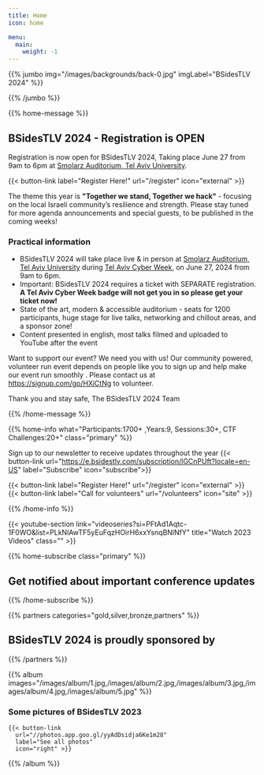 ```yaml
---
title: Home
icon: home

menu:
  main:
    weight: -1
---
```


{{% jumbo img="/images/backgrounds/back-0.jpg" imgLabel="BSidesTLV 2024" %}}

{{% /jumbo %}}

{{% home-message %}}

## BSidesTLV 2024 - Registration is OPEN

Registration is now open for BSidesTLV 2024, Taking place June 27 from 9am to 6pm at [Smolarz Auditorium, Tel Aviv University](https://english.tau.ac.il/campus/smolarz_auditorium).

{{< button-link label="Register Here!" url="/register" icon="external" >}}

The theme this year is **"Together we stand, Together we hack"** - focusing on the local Israeli  community’s resilience and strength.   Please stay tuned for more agenda announcements and special guests,  to be published in the coming weeks!

### Practical information

* BSidesTLV 2024 will take place live & in person at [Smolarz Auditorium, Tel Aviv University](https://english.tau.ac.il/campus/smolarz_auditorium) during [Tel Aviv Cyber Week](https://cyberweek.tau.ac.il/), on June 27, 2024 from 9am to 6pm.  
* Important: BSidesTLV 2024 requires a ticket with SEPARATE registration.
**A Tel Aviv Cyber Week badge will not get you in so please get your ticket now!**
* State of the art, modern & accessible auditorium - seats for 1200 participants,
huge stage for live talks, networking and chillout areas, and a sponsor zone!
* Content presented in english, most talks filmed and uploaded to YouTube after the event

Want to support our event? We need you with us! Our community powered, volunteer run event depends on people like you to sign up and help make our event run smoothly .
Please contact us at <https://signup.com/go/HXiCtNg> to volunteer.

Thank you and stay safe,  The BSidesTLV 2024 Team

{{% /home-message %}}

{{% home-info what="Participants:1700+ ,Years:9, Sessions:30+, CTF Challenges:20+" class="primary" %}}

<!-- Watching the event virtually? [Join our Slack!](https://slack.bsidestlv.com) -->

Sign up to our newsletter to receive updates throughout the year
{{< button-link url="<https://e.bsidestlv.com/subscription/lGCnPUft?locale=en-US>" label="Subscribe" icon="subscribe">}}

{{< button-link label="Register Here!" url="/register" icon="external" >}}
{{< button-link label="Call for volunteers" url="/volunteers" icon="site" >}}

{{% /home-info %}}

{{< youtube-section link="videoseries?si=PFtAd1Aqtc-1F0WO&list=PLkNlAwTF5yEuFqzHOirH6xxYsnqBNlNfY" title="Watch 2023 Videos" class="" >}}

{{% home-subscribe  class="primary" %}}

## Get notified about important conference updates

{{% /home-subscribe %}}

{{% partners categories="gold,silver,bronze,partners" %}}

## BSidesTLV 2024 is proudly sponsored by

{{% /partners %}}

{{% album images="/images/album/1.jpg,/images/album/2.jpg,/images/album/3.jpg,/images/album/4.jpg,/images/album/5.jpg" %}}

### Some pictures of **BSidesTLV 2023**

    {{< button-link
      url="//photos.app.goo.gl/yyAdDsidja6Ke1m28"
      label="See all photos"
      icon="right" >}}

{{% /album  %}}
